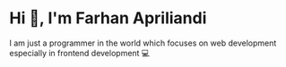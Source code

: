 # Hi 👋, I'm Farhan Apriliandi


I am just a programmer in the world which focuses on web development especially in frontend development 💻
